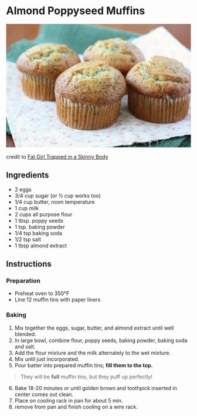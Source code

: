 # Almond Poppyseed Muffins

![almond poppyseed muffins](/muffins-picture.webp)

credit to [Fat Girl Trapped in a Skinny Body](http://www.fatgirltrappedinaskinnybody.com/2010/05/poppy-seed-muffins/)

## Ingredients

* 2 eggs
* 3/4 cup sugar (or ½ cup works too)
* 1/4 cup butter, room temperature
* 1 cup milk
* 2 cups all purpose flour
* 1 tbsp. poppy seeds
* 1 tsp. baking powder
* 1/4 tsp baking soda
* 1/2 tsp salt
* 1 tbsp almond extract

## Instructions

### Preparation

- Preheat oven to 350°F
- Line 12 muffin tins with paper liners

### Baking

1. Mix together the eggs, sugar, butter, and almond extract until well blended.
2. In large bowl, combine flour, poppy seeds, baking powder, baking soda and salt.
3. Add the flour mixture and the milk alternately to the wet mixture.
4. Mix until just incorporated.
5. Pour batter into prepared muffin tins; __fill them to the top.__
>They will be **full** muffin tins, but they puff up perfectly!
6. Bake 18-20 minutes or until golden brown and toothpick inserted in center comes out clean.
7. Place on cooling rack in pan for about 5 min.
8. remove from pan and finish cooling on a wire rack.
